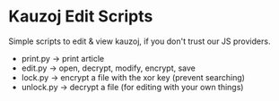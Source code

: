 # Kauzoj Edit Scripts

Simple scripts to edit & view kauzoj, if you don't trust our JS providers.

* print.py -> print article
* edit.py -> open, decrypt, modify, encrypt, save
* lock.py -> encrypt a file with the xor key (prevent searching)
* unlock.py -> decrypt a file (for editing with your own things)
